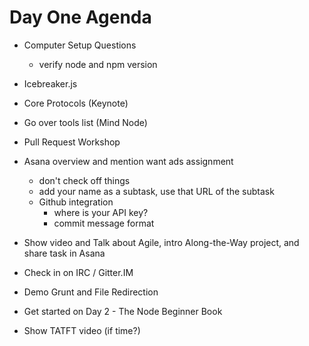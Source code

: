# Day One Agenda

- Computer Setup Questions
  - verify node and npm version
- Icebreaker.js
- Core Protocols (Keynote)
- Go over tools list (Mind Node)
- Pull Request Workshop
- Asana overview and mention want ads assignment
  - don't check off things
  - add your name as a subtask, use that URL of the subtask
  - Github integration
    - where is your API key?
    - commit message format

- Show video and Talk about Agile, intro Along-the-Way project, and share task in Asana
- Check in on IRC / Gitter.IM
- Demo Grunt and File Redirection

- Get started on Day 2 - The Node Beginner Book

- Show TATFT video (if time?)
